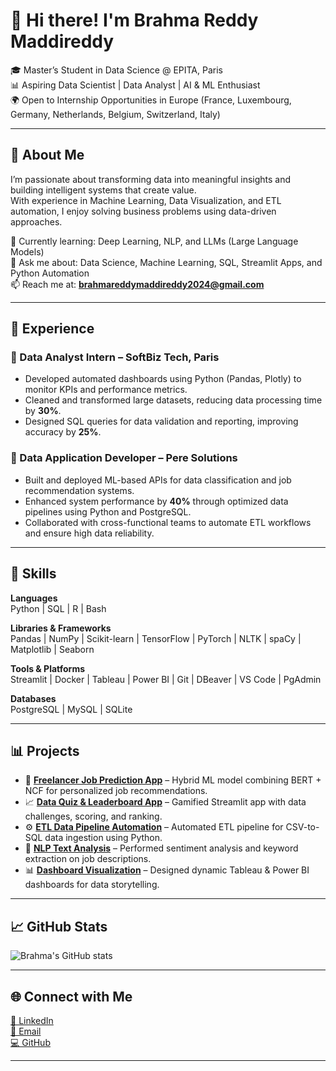 # 👋 Hi there! I'm Brahma Reddy Maddireddy  

🎓 Master’s Student in Data Science @ EPITA, Paris  
📊 Aspiring Data Scientist | Data Analyst | AI & ML Enthusiast  
🌍 Open to Internship Opportunities in Europe (France, Luxembourg, Germany, Netherlands, Belgium, Switzerland, Italy)  

---

## 🚀 About Me  

I’m passionate about transforming data into meaningful insights and building intelligent systems that create value.  
With experience in Machine Learning, Data Visualization, and ETL automation, I enjoy solving business problems using data-driven approaches.  

🌱 Currently learning: Deep Learning, NLP, and LLMs (Large Language Models)  
💬 Ask me about: Data Science, Machine Learning, SQL, Streamlit Apps, and Python Automation  
📫 Reach me at: **brahmareddymaddireddy2024@gmail.com**  

---

## 💼 Experience  

### 🔹 Data Analyst Intern – SoftBiz Tech, Paris  
- Developed automated dashboards using Python (Pandas, Plotly) to monitor KPIs and performance metrics.  
- Cleaned and transformed large datasets, reducing data processing time by **30%**.  
- Designed SQL queries for data validation and reporting, improving accuracy by **25%**.  

### 🔹 Data Application Developer – Pere Solutions  
- Built and deployed ML-based APIs for data classification and job recommendation systems.  
- Enhanced system performance by **40%** through optimized data pipelines using Python and PostgreSQL.  
- Collaborated with cross-functional teams to automate ETL workflows and ensure high data reliability.  

---

## 🧰 Skills  

**Languages**  
Python | SQL | R | Bash  

**Libraries & Frameworks**  
Pandas | NumPy | Scikit-learn | TensorFlow | PyTorch | NLTK | spaCy | Matplotlib | Seaborn  

**Tools & Platforms**  
Streamlit | Docker | Tableau | Power BI | Git | DBeaver | VS Code | PgAdmin  

**Databases**  
PostgreSQL | MySQL | SQLite  

---

## 📊 Projects  

- 🧩 **[Freelancer Job Prediction App](#)** – Hybrid ML model combining BERT + NCF for personalized job recommendations.  
- 📈 **[Data Quiz & Leaderboard App](#)** – Gamified Streamlit app with data challenges, scoring, and ranking.  
- ⚙️ **[ETL Data Pipeline Automation](#)** – Automated ETL pipeline for CSV-to-SQL data ingestion using Python.  
- 💬 **[NLP Text Analysis](#)** – Performed sentiment analysis and keyword extraction on job descriptions.  
- 📊 **[Dashboard Visualization](#)** – Designed dynamic Tableau & Power BI dashboards for data storytelling.  

---

## 📈 GitHub Stats  

![Brahma's GitHub stats](https://github-readme-stats.vercel.app/api?username=BRAHMAREDDY-MADDIREDDY&show_icons=true&theme=tokyonight)

---

## 🌐 Connect with Me  

[💼 LinkedIn](https://www.linkedin.com/in/brahmareddymaddireddy/)  
[📧 Email](mailto:brahmareddymaddireddy2024@gmail.com)  
[💻 GitHub](https://github.com/BRAHMAREDDY-MADDIREDDY)  

---
